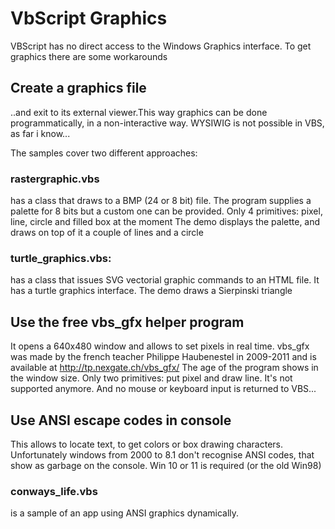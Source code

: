 # VbScript Graphics

VBScript has no direct access to the Windows Graphics interface. To get graphics there are some workarounds

## Create a graphics file
..and exit to its external viewer.This way graphics can be done programmatically, in a non-interactive way.
WYSIWIG is not possible in VBS, as far i know...

The samples cover two different approaches:

### rastergraphic.vbs 
 has a class that draws to a BMP (24 or 8 bit) file.
 The program supplies a palette for 8 bits but a custom one can be provided. 
 Only 4 primitives: pixel, line, circle and filled box at the moment
 The demo displays the palette, and draws on top of it a couple of lines and a circle

### turtle_graphics.vbs: 
 has a class that issues SVG vectorial graphic commands to an HTML file.
 It has a turtle graphics interface. The demo draws a Sierpinski triangle

## Use the free vbs_gfx helper program 
It opens a 640x480 window and allows to set pixels  in real time.
vbs_gfx was made by the french teacher Philippe Haubenestel in 2009-2011 and is available at http://tp.nexgate.ch/vbs_gfx/
The age of the program shows in the window size. Only two primitives: put pixel and draw line. It's not supported anymore. 
And no mouse or keyboard input is returned to VBS... 

## Use ANSI escape codes in console
 This allows to locate text, to get colors or box drawing characters. 
 Unfortunately windows from 2000 to 8.1 don't recognise ANSI codes, that show as garbage on the console. Win 10 or 11 is required (or the old Win98)

### conways_life.vbs 
is a sample of an app using ANSI graphics dynamically.



